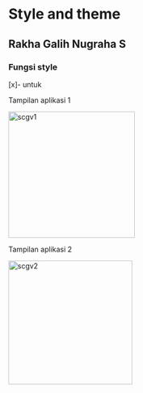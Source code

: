 # Style and theme
## Rakha Galih Nugraha S
### Fungsi style
[x]- untuk

Tampilan aplikasi 1

<img width="250" alt="scgv1" src="https://user-images.githubusercontent.com/54633534/91522378-468d9600-e924-11ea-978c-e4dce27b6bd5.png">

Tampilan aplikasi 2

<img width="245" alt="scgv2" src="https://user-images.githubusercontent.com/54633534/91522396-51482b00-e924-11ea-98b0-44850f71a1dc.png">


